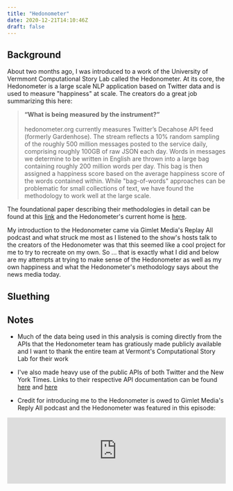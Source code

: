 ```yaml
---
title: "Hedonometer"
date: 2020-12-21T14:10:46Z
draft: false
---
```


## Background

About two months ago, I was introduced to a work of the University of Vermmont Computational Story Lab called the Hedonometer. At its core, the Hedonometer is a large scale NLP application based on Twitter data and is used to measure "happiness" at scale. The creators do a great job summarizing this here:


> **“What is being measured by the instrument?”** <br><br>
 hedonometer.org currently measures Twitter’s Decahose API feed (formerly Gardenhose). The stream reflects a 10% random sampling of the roughly  500 million messages posted to the service daily, comprising roughly 100GB of raw JSON each day. Words in messages we determine to be written  in English are thrown into a large bag containing roughly 200 million words per day. This bag is then assigned a happiness score based on the  average happiness score of the words contained within. While "bag-of-words" approaches can be problematic for small collections of text, we  have found the methodology to work well at the large scale.


The foundational paper describing their methodologies in detail can be found at this [link](https://arxiv.org/abs/1101.5120) and the Hedonometer's current home is [here](https://hedonometer.org/timeseries/en_all/). 

My introduction to the Hedonometer came via Gimlet Media's Replay All podcast and what struck me most as I listened to the show's hosts talk to the creators of the Hedonometer was that this seemed like a cool project for me to try to recreate on my own. So ... that is exactly what I did and below are my attempts at trying to make sense of the Hedonometer as well as my own happiness and what the Hedonometer's methodology says about the news media today. 

## Sluething 


## Notes

- Much of the data being used in this analysis is coming directly from the APIs that the Hedonometer team has gratiously made publicly available and I want to thank the entire team at Vermont's Computational Story Lab for their work

- I've also made heavy use of the public APIs of both Twitter and the New York Times. Links to their respective API documentation can be found [here](https://developer.twitter.com/en/docs) and [here](https://developer.nytimes.com/apis)

- Credit for introducing me to the Hedonometer is owed to Gimlet Media's Reply All podcast and the Hedonometer was featured in this episode: 
<iframe scrolling="no" frameborder="0" width="100%" height="152" allowtransparency="true" allow="encrypted-media" src="https://open.spotify.com/embed/episode/2AwPOVANlKj2GbmKRcBKYF"></iframe

